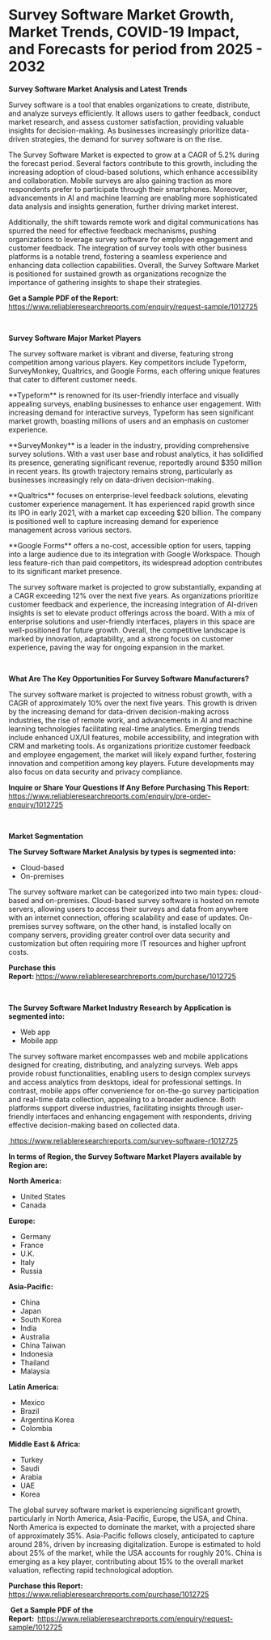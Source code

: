 <p><h1>Survey Software Market Growth, Market Trends, COVID-19 Impact, and Forecasts for period from 2025 - 2032</h1></p><p><strong>Survey Software Market Analysis and Latest Trends</strong></p>
<p><p>Survey software is a tool that enables organizations to create, distribute, and analyze surveys efficiently. It allows users to gather feedback, conduct market research, and assess customer satisfaction, providing valuable insights for decision-making. As businesses increasingly prioritize data-driven strategies, the demand for survey software is on the rise.</p><p>The Survey Software Market is expected to grow at a CAGR of 5.2% during the forecast period. Several factors contribute to this growth, including the increasing adoption of cloud-based solutions, which enhance accessibility and collaboration. Mobile surveys are also gaining traction as more respondents prefer to participate through their smartphones. Moreover, advancements in AI and machine learning are enabling more sophisticated data analysis and insights generation, further driving market interest.</p><p>Additionally, the shift towards remote work and digital communications has spurred the need for effective feedback mechanisms, pushing organizations to leverage survey software for employee engagement and customer feedback. The integration of survey tools with other business platforms is a notable trend, fostering a seamless experience and enhancing data collection capabilities. Overall, the Survey Software Market is positioned for sustained growth as organizations recognize the importance of gathering insights to shape their strategies.</p></p>
<p><strong>Get a Sample PDF of the Report:&nbsp;</strong> <a href="https://www.reliableresearchreports.com/enquiry/request-sample/1012725?utm_campaign=2251&utm_medium=2&utm_source=Github&utm_content=ia&utm_term=16042025&utm_id=survey-software">https://www.reliableresearchreports.com/enquiry/request-sample/1012725</a></p>
<p>&nbsp;</p>
<p><strong>Survey Software Major Market Players</strong></p>
<p><p>The survey software market is vibrant and diverse, featuring strong competition among various players. Key competitors include Typeform, SurveyMonkey, Qualtrics, and Google Forms, each offering unique features that cater to different customer needs.</p><p>**Typeform** is renowned for its user-friendly interface and visually appealing surveys, enabling businesses to enhance user engagement. With increasing demand for interactive surveys, Typeform has seen significant market growth, boasting millions of users and an emphasis on customer experience.</p><p>**SurveyMonkey** is a leader in the industry, providing comprehensive survey solutions. With a vast user base and robust analytics, it has solidified its presence, generating significant revenue, reportedly around $350 million in recent years. Its growth trajectory remains strong, particularly as businesses increasingly rely on data-driven decision-making.</p><p>**Qualtrics** focuses on enterprise-level feedback solutions, elevating customer experience management. It has experienced rapid growth since its IPO in early 2021, with a market cap exceeding $20 billion. The company is positioned well to capture increasing demand for experience management across various sectors.</p><p>**Google Forms** offers a no-cost, accessible option for users, tapping into a large audience due to its integration with Google Workspace. Though less feature-rich than paid competitors, its widespread adoption contributes to its significant market presence.</p><p>The survey software market is projected to grow substantially, expanding at a CAGR exceeding 12% over the next five years. As organizations prioritize customer feedback and experience, the increasing integration of AI-driven insights is set to elevate product offerings across the board. With a mix of enterprise solutions and user-friendly interfaces, players in this space are well-positioned for future growth. Overall, the competitive landscape is marked by innovation, adaptability, and a strong focus on customer experience, paving the way for ongoing expansion in the market.</p></p>
<p>&nbsp;</p>
<p><strong>What Are The Key Opportunities For Survey Software Manufacturers?</strong></p>
<p><p>The survey software market is projected to witness robust growth, with a CAGR of approximately 10% over the next five years. This growth is driven by the increasing demand for data-driven decision-making across industries, the rise of remote work, and advancements in AI and machine learning technologies facilitating real-time analytics. Emerging trends include enhanced UX/UI features, mobile accessibility, and integration with CRM and marketing tools. As organizations prioritize customer feedback and employee engagement, the market will likely expand further, fostering innovation and competition among key players. Future developments may also focus on data security and privacy compliance.</p></p>
<p><strong>Inquire or Share Your Questions If Any Before Purchasing This Report:</strong> <a href="https://www.reliableresearchreports.com/enquiry/pre-order-enquiry/1012725?utm_campaign=2251&utm_medium=2&utm_source=Github&utm_content=ia&utm_term=16042025&utm_id=survey-software">https://www.reliableresearchreports.com/enquiry/pre-order-enquiry/1012725</a></p>
<p>&nbsp;</p>
<p><strong>Market Segmentation</strong></p>
<p><strong>The Survey Software Market Analysis by types is segmented into:</strong></p>
<p><ul><li>Cloud-based</li><li>On-premises</li></ul></p>
<p><p>The survey software market can be categorized into two main types: cloud-based and on-premises. Cloud-based survey software is hosted on remote servers, allowing users to access their surveys and data from anywhere with an internet connection, offering scalability and ease of updates. On-premises survey software, on the other hand, is installed locally on company servers, providing greater control over data security and customization but often requiring more IT resources and higher upfront costs.</p></p>
<p><strong>Purchase this Report:&nbsp;</strong><a href="https://www.reliableresearchreports.com/purchase/1012725?utm_campaign=2251&utm_medium=2&utm_source=Github&utm_content=ia&utm_term=16042025&utm_id=survey-software">https://www.reliableresearchreports.com/purchase/1012725</a></p>
<p>&nbsp;</p>
<p><strong>The Survey Software Market Industry Research by Application is segmented into:</strong></p>
<p><ul><li>Web app</li><li>Mobile app</li></ul></p>
<p><p>The survey software market encompasses web and mobile applications designed for creating, distributing, and analyzing surveys. Web apps provide robust functionalities, enabling users to design complex surveys and access analytics from desktops, ideal for professional settings. In contrast, mobile apps offer convenience for on-the-go survey participation and real-time data collection, appealing to a broader audience. Both platforms support diverse industries, facilitating insights through user-friendly interfaces and enhancing engagement with respondents, driving effective decision-making based on collected data.</p></p>
<p><a href="https://www.reliableresearchreports.com/survey-software-r1012725?utm_campaign=2251&utm_medium=2&utm_source=Github&utm_content=ia&utm_term=16042025&utm_id=survey-software">&nbsp;https://www.reliableresearchreports.com/survey-software-r1012725</a></p>
<p><strong>In terms of Region, the Survey Software Market Players available by Region are:</strong></p>
<p>
    <p> <strong> North America: </strong>
        <ul>
            <li>United States</li>
            <li>Canada</li>
        </ul>
        </p> 
    <p> <strong> Europe: </strong>
        <ul>
            <li>Germany</li>
            <li>France</li>
            <li>U.K.</li>
            <li>Italy</li>
            <li>Russia</li>
        </ul>
        </p> 
    <p> <strong> Asia-Pacific: </strong>
        <ul>
            <li>China</li>
            <li>Japan</li>
            <li>South Korea</li>
            <li>India</li>
            <li>Australia</li>
            <li>China Taiwan</li>
            <li>Indonesia</li>
            <li>Thailand</li>
            <li>Malaysia</li>
        </ul>
        </p> 
    <p> <strong> Latin America: </strong>
        <ul>
            <li>Mexico</li>
            <li>Brazil</li>
            <li>Argentina Korea</li>
            <li>Colombia</li>
        </ul>
        </p> 
    <p> <strong> Middle East & Africa: </strong>
        <ul>
            <li>Turkey</li>
            <li>Saudi</li>
            <li>Arabia</li>
            <li>UAE</li>
            <li>Korea</li>
        </ul>
    </p>
    </p>
<p><p>The global survey software market is experiencing significant growth, particularly in North America, Asia-Pacific, Europe, the USA, and China. North America is expected to dominate the market, with a projected share of approximately 35%. Asia-Pacific follows closely, anticipated to capture around 28%, driven by increasing digitalization. Europe is estimated to hold about 25% of the market, while the USA accounts for roughly 20%. China is emerging as a key player, contributing about 15% to the overall market valuation, reflecting rapid technological adoption.</p></p>
<p><strong>Purchase this Report: </strong><a href="https://www.reliableresearchreports.com/purchase/1012725?utm_campaign=2251&utm_medium=2&utm_source=Github&utm_content=ia&utm_term=16042025&utm_id=survey-software">https://www.reliableresearchreports.com/purchase/1012725</a></p>
<p>&nbsp;<strong>Get a Sample PDF of the Report:&nbsp;&nbsp;</strong><a href="https://www.reliableresearchreports.com/enquiry/request-sample/1012725?utm_campaign=2251&utm_medium=2&utm_source=Github&utm_content=ia&utm_term=16042025&utm_id=survey-software">https://www.reliableresearchreports.com/enquiry/request-sample/1012725</a></p>
<p><strong></strong></p>
<p><p></p><p></p><p></p></p>